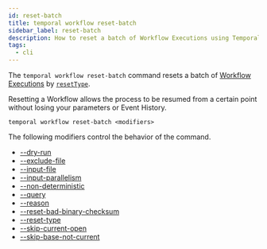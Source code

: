 ```yaml
---
id: reset-batch
title: temporal workflow reset-batch
sidebar_label: reset-batch
description: How to reset a batch of Workflow Executions using Temporal CLI.
tags:
  - cli
---
```


The `temporal workflow reset-batch` command resets a batch of [Workflow Executions](/concepts/what-is-a-workflow-execution) by [`resetType`](#resettype).

Resetting a Workflow allows the process to be resumed from a certain point without losing your parameters or Event History.

`temporal workflow reset-batch <modifiers>`

The following modifiers control the behavior of the command.

- [--dry-run](/temporal-cli/modifiers#--dry-run)
- [--exclude-file](/temporal-cli/modifiers#--exclude-file)
- [--input-file](/temporal-cli/modifiers#--input-file)
- [--input-parallelism](/temporal-cli/modifiers#--input-parallelism)
- [--non-deterministic](/temporal-cli/modifiers#--non-deterministic)
- [--query](/temporal-cli/modifiers#--query)
- [--reason](/temporal-cli/modifiers#--reason)
- [--reset-bad-binary-checksum](/temporal-cli/modifiers#--reset-bad-binary-checksum)
- [--reset-type](/temporal-cli/modifiers#--reset-type)
- [--skip-current-open](/temporal-cli/modifiers#--skip-current-open)
- [--skip-base-not-current](/temporal-cli/modifiers#--skip-base-is-not-current)
